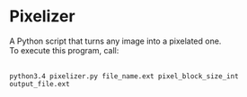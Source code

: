 # Pixelizer
A Python script that turns any image into a pixelated one.
<br>
To execute this program, call:
<br><br>
```
python3.4 pixelizer.py file_name.ext pixel_block_size_int output_file.ext
```